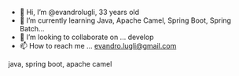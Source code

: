 - 👋 Hi, I’m @evandrolugli, 33 years old
- 🌱 I’m currently learning Java, Apache Camel, Spring Boot, Spring Batch...
- 💞️ I’m looking to collaborate on ... develop
- 📫 How to reach me ... evandro.lugli@gmail.com

<!---
evandrolugli/evandrolugli is a ✨ special ✨ repository because its `README.md` (this file) appears on your GitHub profile.
--->java, spring boot, apache camel
